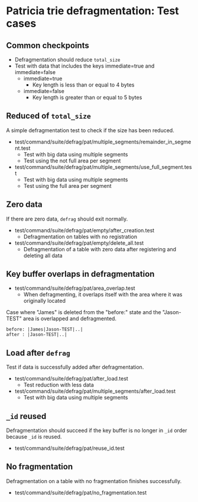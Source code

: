 # Patricia trie defragmentation: Test cases

## Common checkpoints

* Defragmentation should reduce `total_size`
* Test with data that includes the keys immediate=true and immediate=false
  * immediate=true
    * Key length is less than or equal to 4 bytes
  * immediate=false
    * Key length is greater than or equal to 5 bytes

## Reduced of `total_size`

A simple defragmentation test to check if the size has been reduced.

* test/command/suite/defrag/pat/multiple_segments/remainder_in_segment.test
  * Test with big data using multiple segments
  * Test using the not full area per segment
* test/command/suite/defrag/pat/multiple_segments/use_full_segment.test
  * Test with big data using multiple segments
  * Test using the full area per segment

## Zero data

If there are zero data, `defrag` should exit normally.

* test/command/suite/defrag/pat/empty/after_creation.test
  * Defragmentation on tables with no registration
* test/command/suite/defrag/pat/empty/delete_all.test
  * Defragmentation of a table with zero data after registering and deleting all data

## Key buffer overlaps in defragmentation

* test/command/suite/defrag/pat/area_overlap.test
  * When defragmenting, it overlaps itself with the area where it was originally located

Case where "James" is deleted from the "before:" state and the "Jason-TEST" area is overlapped and defragmented.

```
before: |James|Jason-TEST|..|
after : |Jason-TEST|..|
```

## Load after `defrag`

Test if data is successfully added after defragmentation.

* test/command/suite/defrag/pat/after_load.test
  * Test reduction with less data
* test/command/suite/defrag/pat/multiple_segments/after_load.test
  * Test with big data using multiple segments

## `_id` reused

Defragmentation should succeed if the key buffer is no longer in `_id` order because `_id` is reused.

* test/command/suite/defrag/pat/reuse_id.test

## No fragmentation

Defragmentation on a table with no fragmentation finishes successfully.

* test/command/suite/defrag/pat/no_fragmentation.test
